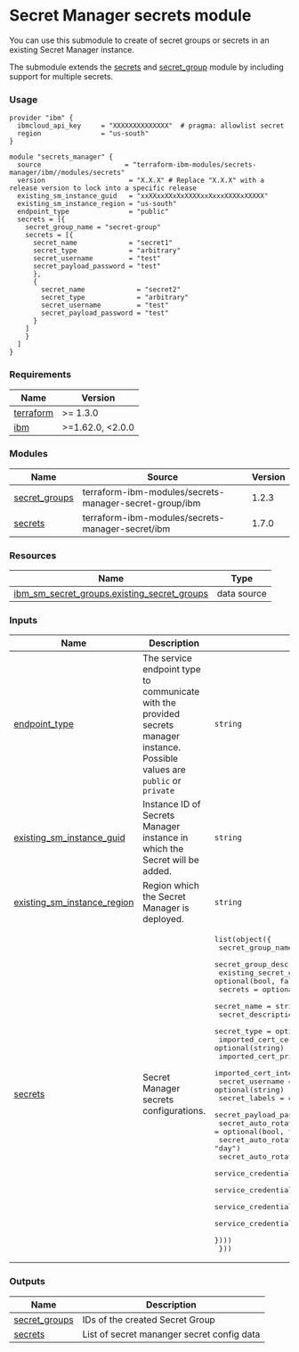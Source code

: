 # Secret Manager secrets module

You can use this submodule to create of secret groups or secrets in an existing Secret Manager instance.

The submodule extends the [secrets](https://github.com/terraform-ibm-modules/terraform-ibm-secrets-manager-secret) and [secret_group](https://github.com/terraform-ibm-modules/terraform-ibm-secrets-manager-secret-group) module by including support for multiple secrets.

### Usage

```hcl
provider "ibm" {
  ibmcloud_api_key     = "XXXXXXXXXXXXXX"  # pragma: allowlist secret
  region               = "us-south"
}

module "secrets_manager" {
  source                     = "terraform-ibm-modules/secrets-manager/ibm//modules/secrets"
  version                     = "X.X.X" # Replace "X.X.X" with a release version to lock into a specific release
  existing_sm_instance_guid   = "xxXXxxXXxXxXXXXxxXxxxXXXXxXXXXX"
  existing_sm_instance_region = "us-south"
  endpoint_type               = "public"
  secrets = [{
    secret_group_name = "secret-group"
    secrets = [{
      secret_name             = "secret1"
      secret_type             = "arbitrary"
      secret_username         = "test"
      secret_payload_password = "test"
      },
      {
        secret_name             = "secret2"
        secret_type             = "arbitrary"
        secret_username         = "test"
        secret_payload_password = "test"
      }
    ]
    }
  ]
}
```

<!-- BEGINNING OF PRE-COMMIT-TERRAFORM DOCS HOOK -->
### Requirements

| Name | Version |
|------|---------|
| <a name="requirement_terraform"></a> [terraform](#requirement\_terraform) | >= 1.3.0 |
| <a name="requirement_ibm"></a> [ibm](#requirement\_ibm) | >=1.62.0, <2.0.0 |

### Modules

| Name | Source | Version |
|------|--------|---------|
| <a name="module_secret_groups"></a> [secret\_groups](#module\_secret\_groups) | terraform-ibm-modules/secrets-manager-secret-group/ibm | 1.2.3 |
| <a name="module_secrets"></a> [secrets](#module\_secrets) | terraform-ibm-modules/secrets-manager-secret/ibm | 1.7.0 |

### Resources

| Name | Type |
|------|------|
| [ibm_sm_secret_groups.existing_secret_groups](https://registry.terraform.io/providers/IBM-Cloud/ibm/latest/docs/data-sources/sm_secret_groups) | data source |

### Inputs

| Name | Description | Type | Default | Required |
|------|-------------|------|---------|:--------:|
| <a name="input_endpoint_type"></a> [endpoint\_type](#input\_endpoint\_type) | The service endpoint type to communicate with the provided secrets manager instance. Possible values are `public` or `private` | `string` | `"public"` | no |
| <a name="input_existing_sm_instance_guid"></a> [existing\_sm\_instance\_guid](#input\_existing\_sm\_instance\_guid) | Instance ID of Secrets Manager instance in which the Secret will be added. | `string` | n/a | yes |
| <a name="input_existing_sm_instance_region"></a> [existing\_sm\_instance\_region](#input\_existing\_sm\_instance\_region) | Region which the Secret Manager is deployed. | `string` | n/a | yes |
| <a name="input_secrets"></a> [secrets](#input\_secrets) | Secret Manager secrets configurations. | <pre>list(object({<br/>    secret_group_name        = string<br/>    secret_group_description = optional(string)<br/>    existing_secret_group    = optional(bool, false)<br/>    secrets = optional(list(object({<br/>      secret_name                                 = string<br/>      secret_description                          = optional(string)<br/>      secret_type                                 = optional(string)<br/>      imported_cert_certificate                   = optional(string)<br/>      imported_cert_private_key                   = optional(string)<br/>      imported_cert_intermediate                  = optional(string)<br/>      secret_username                             = optional(string)<br/>      secret_labels                               = optional(list(string), [])<br/>      secret_payload_password                     = optional(string, "")<br/>      secret_auto_rotation                        = optional(bool, true)<br/>      secret_auto_rotation_unit                   = optional(string, "day")<br/>      secret_auto_rotation_interval               = optional(number, 89)<br/>      service_credentials_ttl                     = optional(string, "7776000") # 90 days<br/>      service_credentials_source_service_crn      = optional(string)<br/>      service_credentials_source_service_role_crn = optional(string)<br/>      service_credentials_source_service_hmac     = optional(bool, false)<br/>    })))<br/>  }))</pre> | `[]` | no |

### Outputs

| Name | Description |
|------|-------------|
| <a name="output_secret_groups"></a> [secret\_groups](#output\_secret\_groups) | IDs of the created Secret Group |
| <a name="output_secrets"></a> [secrets](#output\_secrets) | List of secret mananger secret config data |
<!-- END OF PRE-COMMIT-TERRAFORM DOCS HOOK -->
